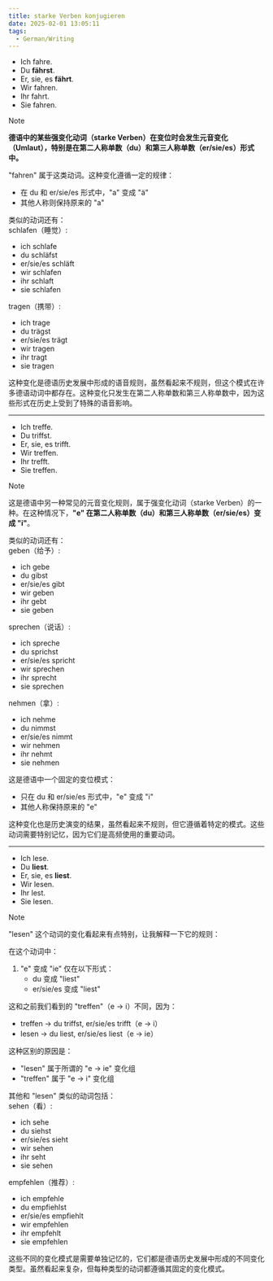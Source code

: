 ```yaml
---
title: starke Verben konjugieren
date: 2025-02-01 13:05:11
tags:
  - German/Writing
---
```

- Ich fahre.
- Du **fährst**.
- Er, sie, es **fährt**.
- Wir fahren.
- Ihr fahrt.
- Sie fahren.

> [!NOTE]  
> **德语中的某些强变化动词（starke Verben）在变位时会发生元音变化（Umlaut），特别是在第二人称单数（du）和第三人称单数（er/sie/es）形式中。**
>
> "fahren" 属于这类动词。这种变化遵循一定的规律：
> - 在 du 和 er/sie/es 形式中，"a" 变成 "ä"
> - 其他人称则保持原来的 "a"
>
> 类似的动词还有：  
> schlafen（睡觉）:
> - ich schlafe
> - du schläfst
> - er/sie/es schläft
> - wir schlafen
> - ihr schlaft
> - sie schlafen
>
> tragen（携带）:
> - ich trage
> - du trägst
> - er/sie/es trägt
> - wir tragen
> - ihr tragt
> - sie tragen
>
> 这种变化是德语历史发展中形成的语音规则，虽然看起来不规则，但这个模式在许多德语动词中都存在。这种变化只发生在第二人称单数和第三人称单数中，因为这些形式在历史上受到了特殊的语音影响。

---
- Ich treffe.
- Du triffst.
- Er, sie, es trifft.
- Wir treffen.
- Ihr trefft.
- Sie treffen.

> [!NOTE]
>
> 这是德语中另一种常见的元音变化规则，属于强变化动词（starke Verben）的一种。在这种情况下，**"e" 在第二人称单数（du）和第三人称单数（er/sie/es）变成 "i"**。
>
> 类似的动词还有：  
> geben（给予）:
> - ich gebe
> - du gibst
> - er/sie/es gibt
> - wir geben
> - ihr gebt
> - sie geben
>
> sprechen（说话）:
> - ich spreche
> - du sprichst
> - er/sie/es spricht
> - wir sprechen
> - ihr sprecht
> - sie sprechen
>
> nehmen（拿）:
> - ich nehme
> - du nimmst
> - er/sie/es nimmt
> - wir nehmen
> - ihr nehmt
> - sie nehmen
>
> 这是德语中一个固定的变位模式：
> - 只在 du 和 er/sie/es 形式中，"e" 变成 "i"
> - 其他人称保持原来的 "e"
>
> 这种变化也是历史演变的结果，虽然看起来不规则，但它遵循着特定的模式。这些动词需要特别记忆，因为它们是高频使用的重要动词。

---
- Ich lese.
- Du **liest**.
- Er, sie, es **liest**.
- Wir lesen.
- Ihr lest.
- Sie lesen.

> [!NOTE]  
> "lesen" 这个动词的变化看起来有点特别，让我解释一下它的规则：
>
> 在这个动词中：
> 1. "e" 变成 "ie" 仅在以下形式：
>    - du 变成 "liest"
>    - er/sie/es 变成 "liest"
>
> 这和之前我们看到的 "treffen"（e → i）不同，因为：
> - treffen → du triffst, er/sie/es trifft（e → i）
> - lesen → du liest, er/sie/es liest（e → ie）
>
> 这种区别的原因是：
> - "lesen" 属于所谓的 "e → ie" 变化组
> - "treffen" 属于 "e → i" 变化组
>
> 其他和 "lesen" 类似的动词包括：  
> sehen（看）:
> - ich sehe
> - du siehst
> - er/sie/es sieht
> - wir sehen
> - ihr seht
> - sie sehen
>
> empfehlen（推荐）:
> - ich empfehle
> - du empfiehlst
> - er/sie/es empfiehlt
> - wir empfehlen
> - ihr empfehlt
> - sie empfehlen
>
> 这些不同的变化模式是需要单独记忆的，它们都是德语历史发展中形成的不同变化类型。虽然看起来复杂，但每种类型的动词都遵循其固定的变化模式。
